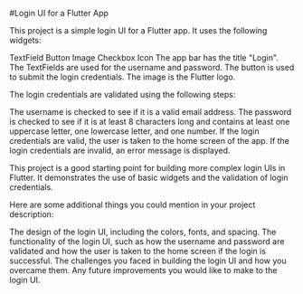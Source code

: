 #Login UI for a Flutter App

This project is a simple login UI for a Flutter app. It uses the following widgets:

TextField
Button
Image
Checkbox
Icon
The app bar has the title "Login". The TextFields are used for the username and password. The button is used to submit the login credentials. The image is the Flutter logo.

The login credentials are validated using the following steps:

The username is checked to see if it is a valid email address.
The password is checked to see if it is at least 8 characters long and contains at least one uppercase letter, one lowercase letter, and one number.
If the login credentials are valid, the user is taken to the home screen of the app. If the login credentials are invalid, an error message is displayed.

This project is a good starting point for building more complex login UIs in Flutter. It demonstrates the use of basic widgets and the validation of login credentials.

Here are some additional things you could mention in your project description:

The design of the login UI, including the colors, fonts, and spacing.
The functionality of the login UI, such as how the username and password are validated and how the user is taken to the home screen if the login is successful.
The challenges you faced in building the login UI and how you overcame them.
Any future improvements you would like to make to the login UI.
